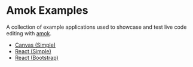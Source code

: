 # Amok Examples
A collection of example applications used
to showcase and test live code editing with [amok](https://github.com/caspervonb/amok/).

- [Canvas (Simple)](canvas-simple/readme.markdown)
- [React (Simple)](react-simple/readme.markdown)
- [React (Bootstrap)](react-bootstrap/readme.markdown)
